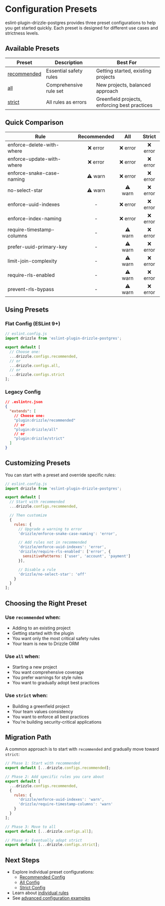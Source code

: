 # Configuration Presets

eslint-plugin-drizzle-postgres provides three preset configurations to help you get started quickly. Each preset is designed for different use cases and strictness levels.

## Available Presets

| Preset | Description | Best For |
|--------|-------------|----------|
| [recommended](/configs/recommended) | Essential safety rules | Getting started, existing projects |
| [all](/configs/all) | Comprehensive rule set | New projects, balanced approach |
| [strict](/configs/strict) | All rules as errors | Greenfield projects, enforcing best practices |

## Quick Comparison

| Rule | Recommended | All | Strict |
|------|:-----------:|:---:|:------:|
| enforce-delete-with-where | ❌ error | ❌ error | ❌ error |
| enforce-update-with-where | ❌ error | ❌ error | ❌ error |
| enforce-snake-case-naming | ⚠️ warn | ❌ error | ❌ error |
| no-select-star | ⚠️ warn | ⚠️ warn | ❌ error |
| enforce-uuid-indexes | - | ❌ error | ❌ error |
| enforce-index-naming | - | ❌ error | ❌ error |
| require-timestamp-columns | - | ⚠️ warn | ❌ error |
| prefer-uuid-primary-key | - | ⚠️ warn | ❌ error |
| limit-join-complexity | - | ⚠️ warn | ❌ error |
| require-rls-enabled | - | ⚠️ warn | ❌ error |
| prevent-rls-bypass | - | ⚠️ warn | ❌ error |

## Using Presets

### Flat Config (ESLint 9+)

```js
// eslint.config.js
import drizzle from 'eslint-plugin-drizzle-postgres';

export default [
  // Choose one:
  ...drizzle.configs.recommended,
  // or
  ...drizzle.configs.all,
  // or
  ...drizzle.configs.strict
];
```

### Legacy Config

```json
// .eslintrc.json
{
  "extends": [
    // Choose one:
    "plugin:drizzle/recommended"
    // or
    "plugin:drizzle/all"
    // or
    "plugin:drizzle/strict"
  ]
}
```

## Customizing Presets

You can start with a preset and override specific rules:

```js
// eslint.config.js
import drizzle from 'eslint-plugin-drizzle-postgres';

export default [
  // Start with recommended
  ...drizzle.configs.recommended,

  // Then customize
  {
    rules: {
      // Upgrade a warning to error
      'drizzle/enforce-snake-case-naming': 'error',

      // Add rules not in recommended
      'drizzle/enforce-uuid-indexes': 'error',
      'drizzle/require-rls-enabled': ['error', {
        sensitivePatterns: ['user', 'account', 'payment']
      }],

      // Disable a rule
      'drizzle/no-select-star': 'off'
    }
  }
];
```

## Choosing the Right Preset

### Use `recommended` when:
- Adding to an existing project
- Getting started with the plugin
- You want only the most critical safety rules
- Your team is new to Drizzle ORM

### Use `all` when:
- Starting a new project
- You want comprehensive coverage
- You prefer warnings for style rules
- You want to gradually adopt best practices

### Use `strict` when:
- Building a greenfield project
- Your team values consistency
- You want to enforce all best practices
- You're building security-critical applications

## Migration Path

A common approach is to start with `recommended` and gradually move toward `strict`:

```js
// Phase 1: Start with recommended
export default [...drizzle.configs.recommended];

// Phase 2: Add specific rules you care about
export default [
  ...drizzle.configs.recommended,
  {
    rules: {
      'drizzle/enforce-uuid-indexes': 'warn',
      'drizzle/require-timestamp-columns': 'warn'
    }
  }
];

// Phase 3: Move to all
export default [...drizzle.configs.all];

// Phase 4: Eventually adopt strict
export default [...drizzle.configs.strict];
```

## Next Steps

- Explore individual preset configurations:
  - [Recommended Config](/configs/recommended)
  - [All Config](/configs/all)
  - [Strict Config](/configs/strict)
- Learn about [individual rules](/rules/)
- See [advanced configuration examples](/guide/custom-instances)